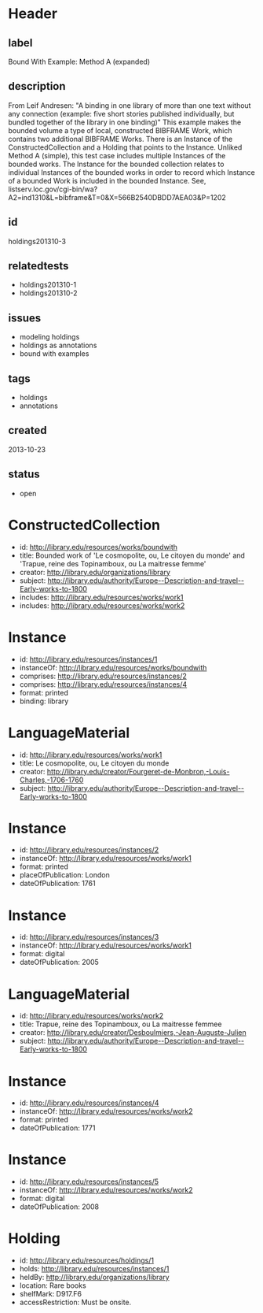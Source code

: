 # Header

## label

Bound With Example: Method A (expanded)

## description

From Leif Andresen: "A binding in one library of more than one text without any connection (example: five short stories published individually, but bundled together of the library in one binding)"  This example makes the bounded volume a type of local, constructed BIBFRAME Work, which contains two additional BIBFRAME Works. There is an Instance of the ConstructedCollection and a Holding that points to the Instance.  Unliked Method A (simple), this test case includes multiple Instances of the bounded works.  The Instance for the bounded collection relates to individual Instances of the bounded works in order to record which Instance of a bounded Work is included in the bounded Instance. See, listserv.loc.gov/cgi-bin/wa?A2=ind1310&L=bibframe&T=0&X=566B2540DBDD7AEA03&P=1202

## id

holdings201310-3

## relatedtests

* holdings201310-1
* holdings201310-2

## issues

* modeling holdings
* holdings as annotations
* bound with examples

## tags

* holdings
* annotations

## created

2013-10-23

## status

* open

# ConstructedCollection

* id: <http://library.edu/resources/works/boundwith>
* title: Bounded work of 'Le cosmopolite, ou, Le citoyen du monde' and 'Trapue, reine des Topinamboux, ou La maitresse femme'
* creator: <http://library.edu/organizations/library>
* subject: <http://library.edu/authority/Europe--Description-and-travel--Early-works-to-1800> 
* includes: <http://library.edu/resources/works/work1>
* includes: <http://library.edu/resources/works/work2>

# Instance

* id: <http://library.edu/resources/instances/1>
* instanceOf: <http://library.edu/resources/works/boundwith>
* comprises: <http://library.edu/resources/instances/2>
* comprises: <http://library.edu/resources/instances/4>
* format: printed
* binding: library

# LanguageMaterial

* id: <http://library.edu/resources/works/work1>
* title: Le cosmopolite, ou, Le citoyen du monde
* creator: <http://library.edu/creator/Fourgeret-de-Monbron,-Louis-Charles,-1706-1760>
* subject: <http://library.edu/authority/Europe--Description-and-travel--Early-works-to-1800> 

# Instance

* id: <http://library.edu/resources/instances/2>
* instanceOf: <http://library.edu/resources/works/work1>
* format: printed
* placeOfPublication: London
* dateOfPublication: 1761

# Instance

* id: <http://library.edu/resources/instances/3>
* instanceOf: <http://library.edu/resources/works/work1>
* format: digital
* dateOfPublication: 2005

# LanguageMaterial

* id: <http://library.edu/resources/works/work2>
* title: Trapue, reine des Topinamboux, ou La maitresse femmee
* creator: <http://library.edu/creator/Desboulmiers,-Jean-Auguste-Julien>
* subject: <http://library.edu/authority/Europe--Description-and-travel--Early-works-to-1800> 

# Instance

* id: <http://library.edu/resources/instances/4>
* instanceOf: <http://library.edu/resources/works/work2>
* format: printed
* dateOfPublication: 1771

# Instance

* id: <http://library.edu/resources/instances/5>
* instanceOf: <http://library.edu/resources/works/work2>
* format: digital
* dateOfPublication: 2008

# Holding

* id: <http://library.edu/resources/holdings/1>
* holds: <http://library.edu/resources/instances/1>
* heldBy: <http://library.edu/organizations/library>
* location: Rare books
* shelfMark: D917.F6
* accessRestriction: Must be onsite.
